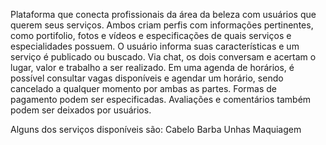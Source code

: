 Plataforma que conecta profissionais da área da beleza com usuários que querem seus serviços. Ambos criam perfis com informações pertinentes, como portifolio, fotos e vídeos e especificações de quais serviços e especialidades possuem. O usuário informa suas características e um serviço é publicado ou buscado. Via chat, os dois conversam e acertam o lugar, valor e trabalho a ser realizado. Em uma agenda de horários, é possível consultar vagas disponíveis e agendar um horário, sendo cancelado a qualquer momento por ambas as partes. Formas de pagamento podem ser especificadas. Avaliações e comentários também podem ser deixados por usuários.

Alguns dos serviços disponíveis são:
Cabelo
Barba
Unhas
Maquiagem
